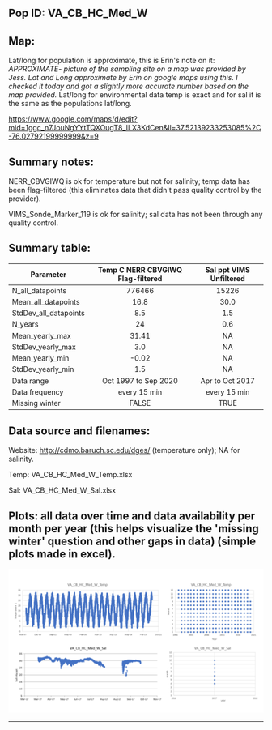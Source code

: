 ## Pop ID: VA_CB_HC_Med_W

## Map:

Lat/long for population is approximate, this is Erin's note on it: *APPROXIMATE- picture of the sampling site on a map was provided by Jess. Lat and Long approximate by Erin on google maps using this. I checked it today and got a slightly more accurate number based on the map provided.*
Lat/long for environmental data temp is exact and for sal it is the same as the populations lat/long.

https://www.google.com/maps/d/edit?mid=1ggc_n7JouNgYYtTQXOugT8_ILX3KdCen&ll=37.52139233253085%2C-76.02792199999999&z=9

## Summary notes:

NERR_CBVGIWQ is ok for temperature but not for salinity; temp data has been flag-filtered (this eliminates data that didn't pass quality control by the provider).

VIMS_Sonde_Marker_119 is ok for salinity; sal data has not been through any quality control.


## Summary table:

| Parameter             | Temp C NERR CBVGIWQ Flag-filtered | Sal ppt VIMS Unfiltered |
| ----------------------| :-------------------------------: | :---------------------: |
| N_all_datapoints      |                776466             |             15226       |
| Mean_all_datapoints   |                16.8               |             30.0        |
| StdDev_all_datapoints |                  8.5              |               1.5       |
| N_years               |                  24               |             0.6         |
| Mean_yearly_max       |                31.41              |             NA          |
| StdDev_yearly_max     |                 3.0               |             NA          |
| Mean_yearly_min       |                  -0.02            |             NA          |
| StdDev_yearly_min     |                 1.5               |             NA          |
| Data range            |            Oct 1997 to Sep 2020   |        Apr to Oct 2017  |
| Data frequency        |             every 15 min          |           every 15 min  |
| Missing winter        |                   FALSE           |             TRUE        |


## Data source and filenames:

Website: http://cdmo.baruch.sc.edu/dges/ (temperature only); NA for salinity.

Temp: VA_CB_HC_Med_W_Temp.xlsx

Sal: VA_CB_HC_Med_W_Sal.xlsx

## Plots: all data over time and data availability per month per year (this helps visualize the 'missing winter' question and other gaps in data) (simple plots made in excel).

![VA_CB_HC_Med_W_summary_plots](../img/VA_CB_HC_Med_W_summary_plots.png)



---
